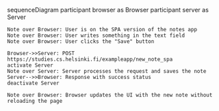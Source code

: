 sequenceDiagram
    participant browser as Browser
    participant server as Server

    Note over Browser: User is on the SPA version of the notes app
    Note over Browser: User writes something in the text field
    Note over Browser: User clicks the "Save" button

    Browser->>Server: POST https://studies.cs.helsinki.fi/exampleapp/new_note_spa
    activate Server
    Note over Server: Server processes the request and saves the note
    Server-->>Browser: Response with success status
    deactivate Server

    Note over Browser: Browser updates the UI with the new note without reloading the page